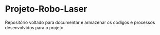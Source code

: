 # Projeto-Robo-Laser
Repositório voltado para documentar e armazenar os códigos e processos desenvolvidos para o projeto
